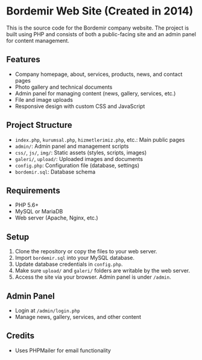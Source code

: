 # Bordemir Web Site (Created in 2014)

This is the source code for the Bordemir company website. The project is built using PHP and consists of both a public-facing site and an admin panel for content management.

## Features
- Company homepage, about, services, products, news, and contact pages
- Photo gallery and technical documents
- Admin panel for managing content (news, gallery, services, etc.)
- File and image uploads
- Responsive design with custom CSS and JavaScript

## Project Structure
- `index.php`, `kurumsal.php`, `hizmetlerimiz.php`, etc.: Main public pages
- `admin/`: Admin panel and management scripts
- `css/`, `js/`, `img/`: Static assets (styles, scripts, images)
- `galeri/`, `upload/`: Uploaded images and documents
- `config.php`: Configuration file (database, settings)
- `bordemir.sql`: Database schema

## Requirements
- PHP 5.6+
- MySQL or MariaDB
- Web server (Apache, Nginx, etc.)

## Setup
1. Clone the repository or copy the files to your web server.
2. Import `bordemir.sql` into your MySQL database.
3. Update database credentials in `config.php`.
4. Make sure `upload/` and `galeri/` folders are writable by the web server.
5. Access the site via your browser. Admin panel is under `/admin`.

## Admin Panel
- Login at `/admin/login.php`
- Manage news, gallery, services, and other content

## Credits
- Uses PHPMailer for email functionality
